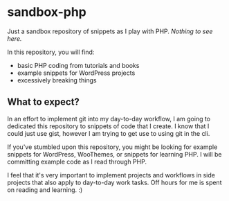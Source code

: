 sandbox-php
===========

Just a sandbox repository of snippets as I play with PHP. *Nothing to see here.*

In this repository, you will find:
* basic PHP coding from tutorials and books
* example snippets for WordPress projects
* excessively breaking things

What to expect?
---------------

In an effort to implement git into my day-to-day workflow, I am going to dedicated this repository to snippets of code that I create. I know that I could just use gist, however I am trying to get use to using git in the cli.

If you've stumbled upon this repository, you might be looking for example snippets for WordPress, WooThemes, or snippets for learning PHP. I will be committing example code as I read through PHP.

I feel that it's very important to implement projects and workflows in side projects that also apply to day-to-day work tasks. Off hours for me is spent on reading and learning. :)